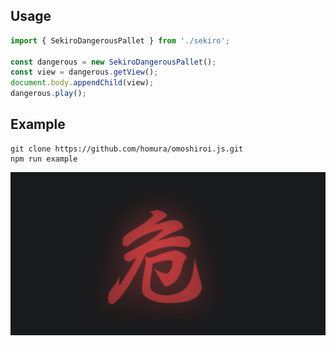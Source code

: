 

## Usage

```js
import { SekiroDangerousPallet } from './sekiro';

const dangerous = new SekiroDangerousPallet();
const view = dangerous.getView();
document.body.appendChild(view);
dangerous.play();
```

## Example

```
git clone https://github.com/homura/omoshiroi.js.git
npm run example
```

![](./assets/example.png)

